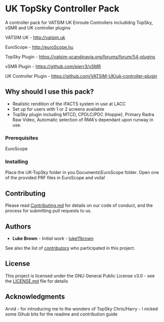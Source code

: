 # UK TopSky Controller Pack

A controller pack for VATSIM UK Enroute Controllers includidng TopSky, vSMR and UK controller plugins

VATSIM UK - http://vatsim.uk

EuroScope - http://euroScope.hu

TopSky Plugin - https://vatsim-scandinavia.org/forums/forum/54-plugins

vSMR Plugin - https://github.com/pierr3/vSMR

UK Controller Plugin - https://github.com/VATSIM-UK/uk-controller-plugin

## Why should I use this pack?

- Realistic rendition of the iFACTS system in use at LACC
- Set up for users with 1 or 2 screens available
- TopSky plugin including MTCD, CPDLC/PDC (Hoppie), Primary Radra Raw Video, Automatic selection of RMA's dependant upon runway in use.

### Prerequisites

EuroScope

### Installing

Place the UK-TopSky folder in you Documents\EuroScope folder. Open one of the provided PRF files in EuroScope and voila!

## Contributing

Please read [Contributing.md](https://github.com/luke11brown/UK-TopSky-Controller-Pack/blob/master/Contributing.md) for details on our code of conduct, and the process for submitting pull requests to us.

## Authors

* **Luke Brown** - *Initial work* - [luke11brown](https://github.com/luke11brown)

See also the list of [contributors](https://github.com/your/project/contributors) who participated in this project.

## License

This project is licensed under the GNU General Public License v3.0 - see the [LICENSE.md](LICENSE.md) file for details

## Acknowledgments

Arvid - for introducing me to the wonders of TopSky
Chris/Harry - I nicked some Gihub bits for the readme and contribution guide
